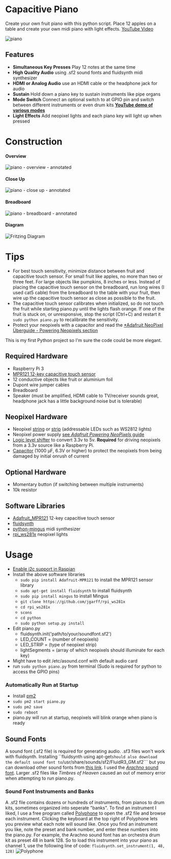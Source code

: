 # Capacitive Piano

Create your own fruit piano with this python script.  Place 12 apples on a table and create your own midi piano with light effects. [YouTube Video](https://www.youtube.com/watch?v=bnpva2UnOGU)

![piano](https://user-images.githubusercontent.com/4665046/32136897-a5a1127c-bbe4-11e7-8ae4-c0daf9b120b0.gif)

## Features

 * **Simultaneous Key Presses** Play 12 notes at the same time
 * **High Quality Audio** using .sf2 sound fonts and fluidsynth midi synthesizer
 * **HDMI or Analog Audio** use an HDMI cable or the headphone jack for audio
 * **Sustain** Hold down a piano key to sustain instruments like pipe organs
 * **Mode Switch** Connect an optional switch to at GPIO pin and switch between different instruments or even drum kits [**YouTube demo of various modes**](https://www.youtube.com/watch?v=unna7pvTs5E)
 * **Light Effects** Add neopixel lights and each piano key will light up when pressed

# Construction

#### Overview
![piano - overview - annotated](https://user-images.githubusercontent.com/4665046/32144803-8aa0f4d2-bc94-11e7-9233-869050c66674.jpg)

#### Close Up
![piano - close up - annotated](https://user-images.githubusercontent.com/4665046/32144804-8aa8ab28-bc94-11e7-8b34-8f40a3557775.jpg)

#### Breadboard
![piano - breadboard - annotated](https://user-images.githubusercontent.com/4665046/32144853-75433cfc-bc95-11e7-9d2d-66ef99f59182.jpg)

#### Diagram
![Fritzing Diagram](https://user-images.githubusercontent.com/4665046/32137972-67cdc210-bbf8-11e7-9984-8f6c99b6d89f.png)

# Tips
* For best touch sensitivity, minimize distance between fruit and capacitive touch sensor.  For small fruit like apples, no more than two or three feet.  For large objects like pumpkins, 8 inches or less.  Instead of placing the capacitive touch sensor on the breadboard, run long wires (I used cat5 cable) from the breadboard to the table with your fruit, then wire up the capacitive touch sensor as close as possible to the fruit.
* The capacitive touch sensor calibrates when initialized, so do not touch the fruit while starting piano.py until the lights flash orange.  If one of the fruit is stuck on, or unresponsive, stop the script (Ctrl+C) and restart it ```sudo python piano.py``` to recalibrate the sensitivity.
* Protect your neopixels with a capacitor and read the [*Adafruit NeoPixel Überguide - Powering Neopixels section](https://learn.adafruit.com/adafruit-neopixel-uberguide/powering-neopixels)

This is my first Python project so I'm sure the code could be more elegant.

## Required Hardware
* Raspberry Pi 3
* [MPR121 12-key capacitive touch sensor](https://www.amazon.com/gp/product/B00SK8PVNA/ref=oh_aui_search_detailpage)
* 12 conductive objects like fruit or aluminium foil
* Dupont wire jumper cables
* Breadboard
* Speaker (must be amplified, HDMI cable to TV/receiver sounds great, headphone jack has a little background noise but is tolerable)

## Neopixel Hardware
* Neopixel [string](https://www.aliexpress.com/item/50x-WS2812B-Pre-soldered-leds-with-wire-5V-WS2812-IC-Built-in-12cm-Wire-Addressable-Idividually/32243084800.html) or [strip](https://www.amazon.com/ALITOVE-Individually-Addressable-Flexible-Waterproof/dp/B01DLYSH6U) (addressable LEDs such as WS2812 lights)
* Neopixel power supply [see *Adafruit Powering NeoPixels* guide](https://learn.adafruit.com/adafruit-neopixel-uberguide/powering-neopixels)
* [Logic level shifter](https://www.aliexpress.com/item/10pcs-lot-UART-SPI-4-Channel-IIC-I2C-Logic-Level-Converter-Bi-Directional-Module-5V-to/32805164795.html) to convert 3.3v to 5v. **Required** for driving neopixels from a 3.3v source like a Raspberry Pi.
* [Capacitor](https://www.aliexpress.com/item/20PCS-25V-1000UF-Aluminum-electrolytic-capacitor-25-V-1000-UF-25V-1000UF-size-10-17mm/32725883192.html) (1000 µF, 6.3V or higher) to protect the neopixels from being damaged by initial onrush of current

## Optional Hardware
* Momentary button (if switching between multiple instruments)
* 10k resistor

## Software Libraries
* [Adafruit_MPR121](https://learn.adafruit.com/mpr121-capacitive-touch-sensor-on-raspberry-pi-and-beaglebone-black/software) 12-key capacitive touch sensor
* [fluidsynth](https://github.com/FluidSynth/fluidsynth/wiki/GettingStarted)
* [python-mingus](http://bspaans.github.io/python-mingus/) midi synthesizer
* [rpi_ws281x](https://github.com/jgarff/rpi_ws281x) neopixel lights

# Usage
* [Enable i2c support in Raspian](https://learn.adafruit.com/adafruits-raspberry-pi-lesson-4-gpio-setup/configuring-i2c#installing-kernel-support-manually)
* Install the above software libraries
	* ```sudo pip install Adafruit-MPR121``` to install the MPR121 sensor library
	* ```sudo apt-get install fluidsynth``` to install fluidsynth
	* ```sudo pip install mingus``` to install Mingus
	* ```git clone https://github.com/jgarff/rpi_ws281x```
	 * ```cd rpi_ws281x```
	 * ```scons```
	 * ```cd python```
	 * ```sudo python setup.py install``` 
* Edit piano.py
	* fluidsynth.init('path/to/your/soundfont.sf2')
	* LED_COUNT = (number of neopixels)
	* LED_STRIP = (type of neopixel strip)
	* lightSegments = (array of which neopixels should illuminate for each key)
* Might have to edit /etc/asound.conf with default audio card
* run ``` sudo python piano.py ``` from terminal
(Sudo is required for python to access the GPIO pins)

### Automatically Run at Startup
* Install [pm2](https://github.com/Unitech/pm2)
* ``` sudo pm2 start piano.py ```
* ``` sudo pm2 save ```
* ```sudo reboot ```
* piano.py will run at startup, neopixels will blink orange when piano is ready

## Sound Fonts

A sound font (.sf2 file) is required for generating audio.  .sf3 files won't work with fluidsynth.  Installing ``fluidsynth using apt-get``` should also download the default sound font to ```/usr/share/sounds/sf2/FluidR3_GM.sf2``` but you can download other sound fonts from [this link](https://musescore.org/en/handbook/soundfonts#list).  I used the [*Arachno* sound font](http://www.arachnosoft.com/main/soundfont.php).  Larger .sf2 files like *Timbres of Heaven* caused an out of memory error when attempting to run piano.py.

### Sound Font Instruments and Banks
A .sf2 file contains dozens or hundreds of instruments, from pianos to drum kits, sometimes organized into seperate "banks".  To find an instrument I liked, I use a free program called [Polyphone](http://polyphone-soundfonts.com/) to open the .sf2 file and browse each instrument.  Clicking the keyboard at the top right of Polyphone lets you preview what each note will sound like.  Once you find an instrument you like, note the preset and bank number, and enter these numbers into the piano.py.  For example, the Arachno sound font has an orchestra drum kit as preset 48 in bank 128.  So to load this instrument into your piano as channel 1, use the following line of code:
```fluidsynth.set_instrument(1, 48, 128)```
![Polyphone](https://user-images.githubusercontent.com/4665046/32144431-14d80a6a-bc8f-11e7-84b1-80e63dfbcf76.png)
